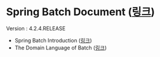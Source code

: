 # Spring Batch Document (<a href="https://docs.spring.io/spring-batch/docs/4.2.x/reference/html/index.html" target="_blank">링크</a>)
Version : 4.2.4.RELEASE

- Spring Batch Introduction (<a href="https://github.com/JungwooSim/SpringBatch/tree/master/spring_batch_document/Spring_Batch_Introduction" target="_blank">링크</a>)
- The Domain Language of Batch (<a href="https://docs.spring.io/spring-batch/docs/4.2.x/reference/html/domain.html#domainLanguageOfBatch" target="_blank">링크</a>)
